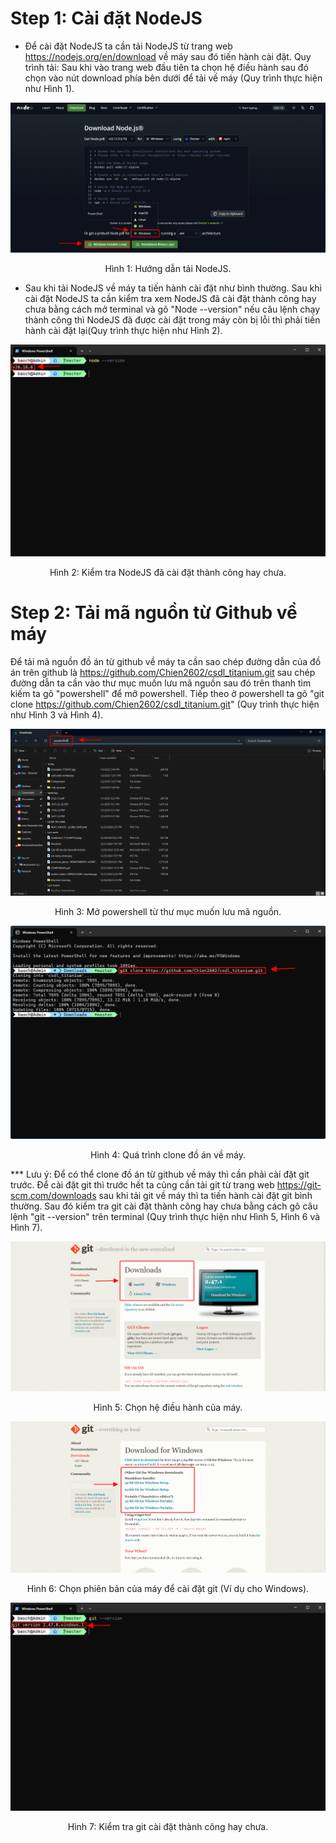 # Step 1: Cài đặt NodeJS
- Để cài đặt NodeJS ta cần tải NodeJS từ trang web https://nodejs.org/en/download về máy sau đó tiến hành cài đặt. Quy trình tải: Sau khi vào trang web đầu tiên ta chọn hệ điều hành sau đó chọn vào nút download phía bên dưới để tải về máy (Quy trình thực hiện như Hình 1).

![alt text](image/image.png)
<p align="center">Hình 1: Hướng dẫn tải NodeJS.</p>

- Sau khi tải NodeJS về máy ta tiến hành cài đặt như bình thường. Sau khi cài đặt NodeJS ta cần kiểm tra xem NodeJS đã cài đặt thành công hay chưa bằng cách mở terminal và gõ "Node --version" nếu câu lệnh chạy thành công thì NodeJS đã được cài đặt trong máy còn bị lỗi thì phải tiến hành cài đặt lại(Quy trình thực hiện như Hình 2).

![alt text](image/image1.png)
<p align="center">Hình 2: Kiểm tra NodeJS đã cài đặt thành công hay chưa.</p>

# Step 2: Tải mã nguồn từ Github về máy
Để tải mã nguồn đồ án từ github về máy ta cần sao chép đường dẫn của đồ án trên github là https://github.com/Chien2602/csdl_titanium.git sau chép đường dẫn ta cần vào thư mục muốn lưu mã nguồn sau đó trên thanh tìm kiếm ta gõ "powershell" để mở powershell. Tiếp theo ở powershell ta gõ "git clone https://github.com/Chien2602/csdl_titanium.git" (Quy trình thực hiện như Hình 3 và Hình 4).

![alt text](image/image2.png)
<p align="center">Hình 3: Mở powershell từ thư mục muốn lưu mã nguồn.</p>

![alt text](image/image3.png)
<p align="center">Hình 4: Quá trình clone đồ án về máy.</p>

*** Lưu ý: Để có thể clone đồ án từ github về máy thì cần phải cài đặt git trước. Để cài đặt git thì trước hết ta cũng cần tải git từ trang web https://git-scm.com/downloads sau khi tải git về máy thì ta tiến hành cài đặt git bình thường. Sau đó kiểm tra git cài đặt thành công hay chưa bằng cách gõ câu lệnh "git --version" trên terminal (Quy trình thực hiện như Hình 5, Hình 6 và Hình 7).

![alt text](image/image4.png)
<p align="center">Hình 5: Chọn hệ điều hành của máy.</p>

![alt text](image/image5.png)
<p align="center">Hình 6: Chọn phiên bản của máy để cài đặt git (Ví dụ cho Windows).</p>

![alt text](image/image6.png)
<p align="center">Hình 7: Kiểm tra git cài đặt thành công hay chưa.</p>